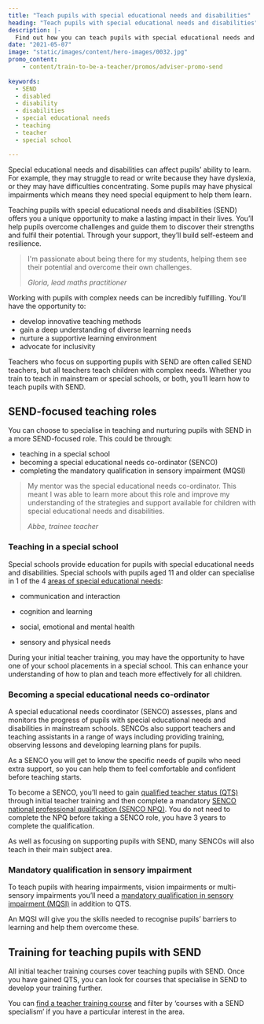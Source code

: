 ```yaml
---
title: "Teach pupils with special educational needs and disabilities"
heading: "Teach pupils with special educational needs and disabilities"
description: |-
  Find out how you can teach pupils with special educational needs and disabilities and how to become a special educational needs coordinator (SENCO).
date: "2021-05-07"
image: "static/images/content/hero-images/0032.jpg"
promo_content:
    - content/train-to-be-a-teacher/promos/adviser-promo-send
    
keywords:
  - SEND
  - disabled
  - disability  
  - disabilities
  - special educational needs
  - teaching
  - teacher
  - special school

---
```

Special educational needs and disabilities can affect pupils’ ability to learn. For example, they may struggle to read or write because they have dyslexia, or they may have difficulties concentrating. Some pupils may have physical impairments which means they need special equipment to help them learn.  

Teaching pupils with special educational needs and disabilities (SEND) offers you a unique opportunity to make a lasting impact in their lives. You’ll help pupils overcome challenges and guide them to discover their strengths and fulfil their potential. Through your support, they’ll build self-esteem and resilience. 

<blockquote class="quote quote--background-white quote--indent">
  <p>I'm passionate about being there for my students, helping them see their potential and overcome their own challenges.</p>
  <footer class="footer">
    <div class="author">
      <div>
        <cite class="name">Gloria, lead maths practitioner</cite>
      </div>
    </div>
  </footer>
</blockquote>

Working with pupils with complex needs can be incredibly fulfilling. You’ll have the opportunity to: 

* develop innovative teaching methods 
* gain a deep understanding of diverse learning needs 
* nurture a supportive learning environment  
* advocate for inclusivity  

Teachers who focus on supporting pupils with SEND are often called SEND teachers, but all teachers teach children with complex needs. Whether you train to teach in mainstream or special schools, or both, you’ll learn how to teach pupils with SEND. 

## SEND-focused teaching roles

You can choose to specialise in teaching and nurturing pupils with SEND in a more SEND-focused role. This could be through:
  
* teaching in a special school
* becoming a special educational needs co-ordinator (SENCO)
* completing the mandatory qualification in sensory impairment (MQSI)

<blockquote class="quote quote--background-white quote--indent">
  <p>My mentor was the special educational needs co-ordinator. This meant I was able to learn more about this role and improve my understanding of the strategies and support available for children with special educational needs and disabilities.</p>
    <footer class="footer">
      <div class="author">
        <div>
            <cite class="name">Abbe, trainee teacher</cite>
        </div>
      </div>
</footer>
</blockquote>


### Teaching in a special school

Special schools provide education for pupils with special educational needs and disabilities. Special schools with pupils aged 11 and older can specialise in 1 of the 4 [areas of special educational needs](https://www.gov.uk/children-with-special-educational-needs): 

* communication and interaction 

* cognition and learning 

* social, emotional and mental health 

* sensory and physical needs 

During your initial teacher training, you may have the opportunity to have one of your school placements in a special school. This can enhance your understanding of how to plan and teach more effectively for all children.  

### Becoming a special educational needs co-ordinator

A special educational needs coordinator (SENCO) assesses, plans and monitors the progress of pupils with special educational needs and disabilities in mainstream schools. SENCOs also support teachers and teaching assistants in a range of ways including providing training, observing lessons and developing learning plans for pupils. 

As a SENCO you will get to know the specific needs of pupils who need extra support, so you can help them to feel comfortable and confident before teaching starts. 

To become a SENCO, you’ll need to gain [qualified teacher status (QTS)](/train-to-be-a-teacher/what-is-qts) through initial teacher training and then complete a mandatory [SENCO national professional qualification (SENCO NPQ)](https://www.gov.uk/guidance/special-educational-needs-co-ordinators-national-professional-qualification). You do not need to complete the NPQ before taking a SENCO role, you have 3 years to complete the qualification. 

As well as focusing on supporting pupils with SEND, many SENCOs will also teach in their main subject area. 

### Mandatory qualification in sensory impairment

To teach pupils with hearing impairments, vision impairments or multi-sensory impairments you’ll need a [mandatory qualification in sensory impairment (MQSI)](https://www.gov.uk/guidance/mandatory-qualifications-specialist-teachers) in addition to QTS.  

An MQSI will give you the skills needed to recognise pupils’ barriers to learning and help them overcome these. 

## Training for teaching pupils with SEND

All initial teacher training courses cover teaching pupils with SEND. Once you have gained QTS, you can look for courses that specialise in SEND to develop your training further. 

You can [find a teacher training course](https://find-teacher-training-courses.service.gov.uk/) and filter by ‘courses with a SEND specialism’ if you have a particular interest in the area. 
